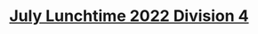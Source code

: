 # [July Lunchtime 2022 Division 4](https://www.codechef.com/LTIME110D?order=desc&sortBy=successful_submissions)

